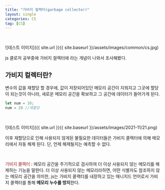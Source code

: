 ```yaml
---
title: "가비지 컬렉터(garbage collector)"
layout: single
categories: CS
tag: [CS]
---
```


<br/>

![테스트 이미지]({{ site.url }}{{ site.baseurl }}/assets/images/common/cs.jpg)

js 클로저 공부중에 가비지 컬렉터에 라는 개념이 나와서 조사해봤다.



## 가비지 컬렉터란?

변수의 값을 재할당 할 경우에, 값이 저장되어있던 메모리 공간이 지워지고 그곳에 할당이 되는것이 아니라, 새로운 메모리 공간을 확보하고 그 공간에 데이터가 들어가게 된다.

```javascript
let num = 10;
num = 20 //재할당
```

<br/>

![테스트 이미지]({{ site.url }}{{ site.baseurl }}/assets/images/2021-11/21.png)

이후 재할당으로 인해 사용되지 않게된 불필요한 데이터들은 가비지 콜렉터에 의해 메모리에서 자동 해제 된다. 단, 언제 해제될지는 예측할 수 없다.

<br/>

<spen  style='color:#c06b6f; font-weight: bold'>가비지 콜랙터</spen> : 메모리 공간을 주기적으로 검사하여 더 이상 사용되지 않는 메모리를 해제하는 기능을 말한다.  더 이상 사용되지 않는 메모리라하면, 어떤 식별자도 참조하지 않는 메모리 공간을 의미한, js는 가비지 콜랙터를 내장하고 있는 매니지드 언어로서 가비지 콜랙터를 통해 **메모리 누수를 방지**한다. 

<br/><br/><br/><br/>

